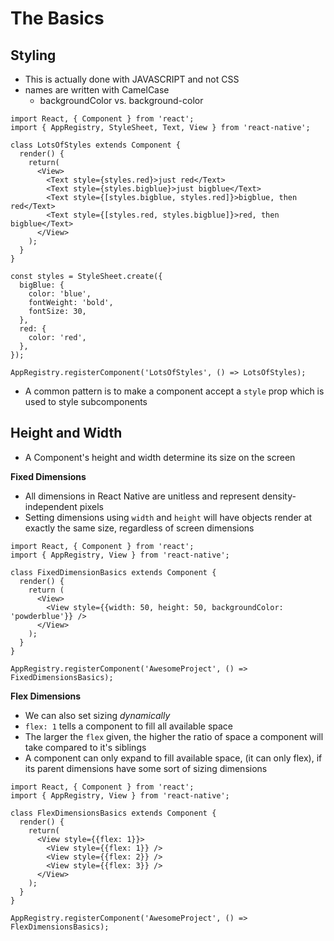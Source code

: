 # The Basics
## Styling
* This is actually done with JAVASCRIPT and not CSS
* names are written with CamelCase
  - backgroundColor vs. background-color

```
import React, { Component } from 'react';
import { AppRegistry, StyleSheet, Text, View } from 'react-native';

class LotsOfStyles extends Component {
  render() {
    return(
      <View>
        <Text style={styles.red}>just red</Text>
        <Text style={styles.bigblue}>just bigblue</Text>
        <Text style={[styles.bigblue, styles.red]}>bigblue, then red</Text>
        <Text style={[styles.red, styles.bigblue]}>red, then bigblue</Text>
      </View>
    );
  }
}

const styles = StyleSheet.create({
  bigBlue: {
    color: 'blue',
    fontWeight: 'bold',
    fontSize: 30,
  },
  red: {
    color: 'red',
  },
});

AppRegistry.registerComponent('LotsOfStyles', () => LotsOfStyles);
```

* A common pattern is to make a component accept a `style` prop which is used to style subcomponents

## Height and Width

* A Component's height and width determine its size on the screen

__Fixed Dimensions__

* All dimensions in React Native are unitless and represent density-independent pixels
* Setting dimensions using `width` and `height` will have objects render at exactly the same size, regardless of screen dimensions

```
import React, { Component } from 'react';
import { AppRegistry, View } from 'react-native';

class FixedDimensionBasics extends Component {
  render() {
    return (
      <View>
        <View style={{width: 50, height: 50, backgroundColor: 'powderblue'}} />
      </View>
    );
  }
}

AppRegistry.registerComponent('AwesomeProject', () => FixedDimensionsBasics);
```

__Flex Dimensions__

* We can also set sizing *dynamically*
* `flex: 1` tells a component to fill all available space
* The larger the `flex` given, the higher the ratio of space a component will take compared to it's siblings
* A component can only expand to fill available space, (it can only flex), if its parent dimensions have some sort of sizing dimensions

```
import React, { Component } from 'react';
import { AppRegistry, View } from 'react-native';

class FlexDimensionsBasics extends Component {
  render() {
    return(
      <View style={{flex: 1}}>
        <View style={{flex: 1}} />
        <View style={{flex: 2}} />
        <View style={{flex: 3}} />
      </View>
    );
  }
}

AppRegistry.registerComponent('AwesomeProject', () => FlexDimensionsBasics);
```

